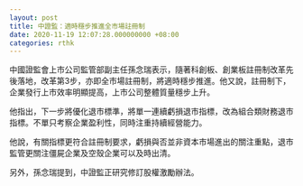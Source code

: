 ```yaml
---
layout: post
title: 中證監：適時穩步推進全市場註冊制
date: 2020-11-19 12:07:28.000000000 +08:00
categories: rthk
---
```


中國證監會上市公司監管部副主任孫念瑞表示，隨著科創板、創業板註冊制改革先後落地，改革第3步，亦即全市場註冊制，將適時穩步推進。他又說，註冊制下，企業發行上市效率明顯提高，上市公司整體質量穩步上升。

他指出，下一步將優化退市標準，將單一連續虧損退市指標，改為組合類財務退市指標。不單只考察企業盈利性，同時注重持續經營能力。

他說，有關指標更符合註冊制要求，虧損與否並非資本市場進出的關注重點，退市監管更關注僵屍企業及空殼企業可以及時出清。

另外，孫念瑞提到，中證監正研究修訂股權激勵辦法。
